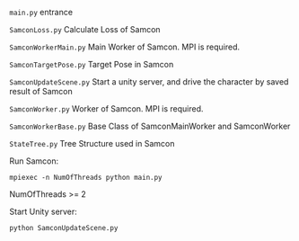 `main.py` entrance

`SamconLoss.py` Calculate Loss of Samcon

`SamconWorkerMain.py` Main Worker of Samcon. MPI is required.

`SamconTargetPose.py` Target Pose in Samcon

`SamconUpdateScene.py` Start a unity server, and drive the character by saved result of Samcon

`SamconWorker.py` Worker of Samcon. MPI is required.

`SamconWorkerBase.py` Base Class of SamconMainWorker and SamconWorker

`StateTree.py` Tree Structure used in Samcon





Run Samcon:

`mpiexec -n NumOfThreads python main.py`

NumOfThreads >= 2

Start Unity server:

`python SamconUpdateScene.py`

